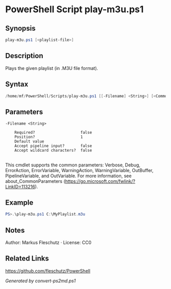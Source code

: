 # PowerShell Script play-m3u.ps1

## Synopsis
```powershell
play-m3u.ps1 [<playlist-file>]
```

## Description
Plays the given playlist (in .M3U file format).

## Syntax
```powershell
/home/mf/PowerShell/Scripts/play-m3u.ps1 [[-Filename] <String>] [<CommonParameters>]
```

## Parameters

```
-Filename <String>
    
    Required?                    false
    Position?                    1
    Default value                
    Accept pipeline input?       false
    Accept wildcard characters?  false
```
## <CommonParameters>
This cmdlet supports the common parameters: Verbose, Debug, ErrorAction, ErrorVariable, WarningAction, WarningVariable, OutBuffer, PipelineVariable, and OutVariable. For more information, see about_CommonParameters (https://go.microsoft.com/fwlink/?LinkID=113216).

## Example
```powershell
PS>.\play-m3u.ps1 C:\MyPlaylist.m3u
```


## Notes
Author: Markus Fleschutz · License: CC0

## Related Links
https://github.com/fleschutz/PowerShell

*Generated by convert-ps2md.ps1*
